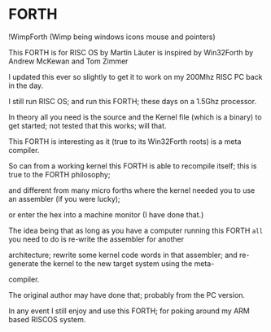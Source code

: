 # FORTH

!WimpForth (Wimp being windows icons mouse and pointers)

This FORTH is for RISC OS by Martin Läuter is inspired by Win32Forth by Andrew McKewan and Tom Zimmer

I updated this ever so slightly to get it to work on my 200Mhz RISC PC back in the day.

I still run RISC OS; and run this FORTH; these days on a 1.5Ghz processor.

In theory all you need is the source and the Kernel file (which is a binary) to get started; not tested that this works; will that.

This FORTH is interesting as it (true to its Win32Forth roots) is a meta compiler.

So can from a working kernel this FORTH is able to recompile itself; this is true to the FORTH philosophy; 

and different from many micro forths where the kernel needed you to use an assembler (if you were lucky); 

or enter the hex into a machine monitor (I have done that.)

The idea being  that as long as you have a computer running this FORTH `all` you need to do is re-write the assembler for another

architecture; rewrite some kernel code words in that assembler; and re-generate the kernel to the new target system using the meta-

compiler.

The original author may have done that; probably from the PC version.

In any event I still enjoy and use this FORTH; for poking around my ARM based RISCOS system.





